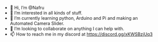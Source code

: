 - 👋 Hi, I’m @Nafru
- 👀 I’m interested in all kinds of stuff.
- 🌱 I’m currently learning python, Arduino and Pi and making an Automated Camera Slider.
- 💞️ I’m looking to collaborate on anything I can help with.
- 📫 How to reach me in my discord at https://discord.gg/xKWSBzjUq3

<!---
Nafru/Nafru is a ✨ special ✨ repository because its `README.md` (this file) appears on your GitHub profile.
You can click the Preview link to take a look at your changes.
--->
